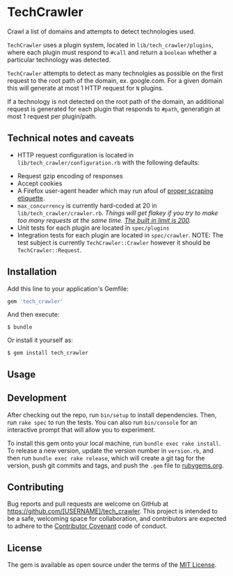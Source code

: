 # TechCrawler

Crawl a list of domains and attempts to detect technologies used.

`TechCrawler` uses a plugin system, located in `lib/tech_crawler/plugins`,
where each plugin must respond to `#call` and return a `boolean` whether a
particular technology was detected.

`TechCrawler` attempts to detect as many technolgies as possible on the first
request to the root path of the domain, ex. google.com. For a given domain
this will generate at most 1 HTTP request for `N` plugins.

If a technology is not detected on the root path of the domain, an additional
request is generated for each plugin that responds to `#path`, generatigin at
most 1 request per plugin/path.

## Technical notes and caveats

* HTTP request configuration is located in `lib/tech_crawler/configuration.rb`
with the following defaults:
 - Request gzip encoding of responses
 - Accept cookies
 - A Firefox user-agent header which may run afoul of [proper scraping etiquette](http://meta.stackexchange.com/a/446).
 - `max_concurrency` is currently hard-coded at 20 in `lib/tech_crawler/crawler.rb`.
  *Things will get flakey if you try to make too many requests at the same time. [The built in limit is 200](https://github.com/typhoeus/typhoeus#specifying-max-concurrency).*
 - Unit tests for each plugin are located in `spec/plugins`
 - Integration tests for each plugin are located in `spec/crawler`. NOTE: The
test subject is currently `TechCrawler::Crawler` however it should be
`TechCrawler::Request`.

## Installation

Add this line to your application's Gemfile:

```ruby
gem 'tech_crawler'
```

And then execute:

    $ bundle

Or install it yourself as:

    $ gem install tech_crawler

## Usage


## Development

After checking out the repo, run `bin/setup` to install dependencies. Then, run `rake spec` to run the tests. You can also run `bin/console` for an interactive prompt that will allow you to experiment.

To install this gem onto your local machine, run `bundle exec rake install`. To release a new version, update the version number in `version.rb`, and then run `bundle exec rake release`, which will create a git tag for the version, push git commits and tags, and push the `.gem` file to [rubygems.org](https://rubygems.org).

## Contributing

Bug reports and pull requests are welcome on GitHub at https://github.com/[USERNAME]/tech_crawler. This project is intended to be a safe, welcoming space for collaboration, and contributors are expected to adhere to the [Contributor Covenant](contributor-covenant.org) code of conduct.


## License

The gem is available as open source under the terms of the [MIT License](http://opensource.org/licenses/MIT).


